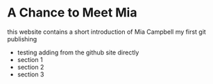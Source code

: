 # A Chance to Meet Mia 
this  website contains a short introduction of Mia Campbell
my first git publishing

- testing adding from the github site directly
- section 1
- section 2
- section 3
